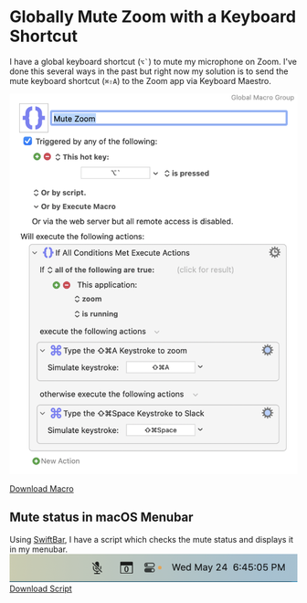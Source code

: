 # Globally Mute Zoom with a Keyboard Shortcut

I have a global keyboard shortcut (`` ⌥` ``) to mute my microphone on Zoom. I've done this several ways in the past but right now my solution is to send the mute keyboard shortcut (`⌘⇧A`) to the Zoom app via Keyboard Maestro.

![Screenshot of Keyboard Maestro](./macro.png)

[Download Macro](https://gist.githubusercontent.com/ericboehs/01acc48ddf426a12bd9c1f8e01b6d58a/raw/255254a987ecb401383aa4e7650cf60100f5ff70/Mute%2520Zoom.kmmacros)

## Mute status in macOS Menubar

Using [SwiftBar](https://swiftbar.app), I have a script which checks the mute status and displays it in my menubar.
![Screenshot of Swiftbar Zoom mute state icon](./swiftbar.png)
[Download Script](https://gist.githubusercontent.com/ericboehs/01acc48ddf426a12bd9c1f8e01b6d58a/raw/255254a987ecb401383aa4e7650cf60100f5ff70/zoomMuteState.1s.scpt)

